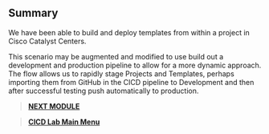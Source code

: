 
## Summary

We have been able to build and deploy templates from within a project in Cisco Catalyst Centers. 

This scenario may be augmented and modified to use build out a development and production pipeline to allow for a more dynamic approach. The flow allows us to rapidly stage Projects and Templates, perhaps importing them from GitHub in the CICD pipeline to Development and then after successful testing push automatically to production.

> [**NEXT MODULE**](../cicd-4-inventory/01-intro.md)

> [**CICD Lab Main Menu**](../README.md)